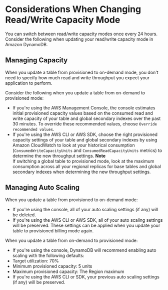 # Considerations When Changing Read/Write Capacity Mode<a name="switching.capacitymode"></a>

 You can switch between read/write capacity modes once every 24 hours\. Consider the following when updating your read/write capacity mode in Amazon DynamoDB\.

## Managing Capacity<a name="switching.capacity"></a>

 When you update a table from provisioned to on\-demand mode, you don't need to specify how much read and write throughput you expect your application to perform\. 

Consider the following when you update a table from on\-demand to provisioned mode: 
+  If you're using the AWS Management Console, the console estimates initial provisioned capacity values based on the consumed read and write capacity of your table and global secondary indexes over the past 30 minutes\. To override these recommended values, choose `Override recommended values`\. 
+  If you're using the AWS CLI or AWS SDK, choose the right provisioned capacity settings of your table and global secondary indexes by using Amazon CloudWatch to look at your historical consumption \(`ConsumedWriteCapacityUnits` and `ConsumedReadCapacityUnits` metrics\) to determine the new throughput settings\. 
**Note**  
 If switching a global table to provisioned mode, look at the maximum consumption across all your regional replicas for base tables and global secondary indexes when determining the new throughput settings\. 

## Managing Auto Scaling<a name="switching.autoscaling"></a>

 When you update a table from provisioned to on\-demand mode: 
+  If you're using the console, all of your auto scaling settings \(if any\) will be deleted\. 
+  If you're using the AWS CLI or AWS SDK, all of your auto scaling settings will be preserved\. These settings can be applied when you update your table to provisioned billing mode again\. 

 When you update a table from on\-demand to provisioned mode: 
+  If you're using the console, DynamoDB will recommend enabling auto scaling with the following defaults: 
  +  Target utilization: 70% 
  +  Minimum provisioned capacity: 5 units 
  +  Maximum provisioned capacity: The Region maximum 
+  If you're using the AWS CLI or SDK, your previous auto scaling settings \(if any\) will be preserved\. 